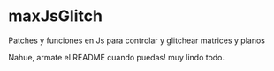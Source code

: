 maxJsGlitch
===========

Patches y funciones en Js para controlar y glitchear matrices y planos

Nahue, armate el README cuando puedas!
muy lindo todo.
